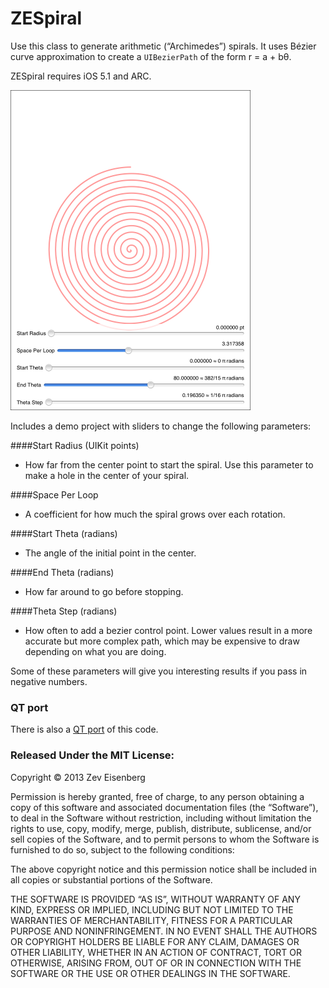 # ZESpiral
Use this class to generate arithmetic (“Archimedes”) spirals. It uses Bézier curve approximation to create a `UIBezierPath` of the form r = a + bθ.

ZESpiral requires iOS 5.1 and ARC.

<img src="screenshot.png" alt="screenshot" width="384" />

Includes a demo project with sliders to change the following parameters:

####Start Radius (UIKit points)
* How far from the center point to start the spiral. Use this parameter to make a hole in the center of your spiral.

####Space Per Loop
* A coefficient for how much the spiral grows over each rotation. 

####Start Theta (radians)
* The angle of the initial point in the center.

####End Theta (radians)
* How far around to go before stopping.

####Theta Step (radians)
* How often to add a bezier control point. Lower values result in a more accurate but more complex path, which may be expensive to draw depending on what you are doing.

Some of these parameters will give you interesting results if you pass in negative numbers.

### QT port

There is also a [QT port](https://github.com/ZevEisenberg/ZESpiral/issues/1) of this code.

### Released Under the MIT License:

Copyright © 2013 Zev Eisenberg

Permission is hereby granted, free of charge, to any person obtaining a copy of this software and associated documentation files (the “Software”), to deal in the Software without restriction, including without limitation the rights to use, copy, modify, merge, publish, distribute, sublicense, and/or sell copies of the Software, and to permit persons to whom the Software is furnished to do so, subject to the following conditions:

The above copyright notice and this permission notice shall be included in all copies or substantial portions of the Software.

THE SOFTWARE IS PROVIDED “AS IS”, WITHOUT WARRANTY OF ANY KIND, EXPRESS OR IMPLIED, INCLUDING BUT NOT LIMITED TO THE WARRANTIES OF MERCHANTABILITY, FITNESS FOR A PARTICULAR PURPOSE AND NONINFRINGEMENT. IN NO EVENT SHALL THE AUTHORS OR COPYRIGHT HOLDERS BE LIABLE FOR ANY CLAIM, DAMAGES OR OTHER LIABILITY, WHETHER IN AN ACTION OF CONTRACT, TORT OR OTHERWISE, ARISING FROM, OUT OF OR IN CONNECTION WITH THE SOFTWARE OR THE USE OR OTHER DEALINGS IN THE SOFTWARE.
